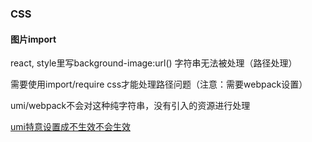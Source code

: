 ### CSS

#### 图片import

react, style里写background-image:url() 字符串无法被处理（路径处理）

需要使用import/require css才能处理路径问题（注意：需要webpack设置）



umi/webpack不会对这种纯字符串，没有引入的资源进行处理

[umi特意设置成不生效不会生效](https://github.com/umijs/umi/pull/5031)